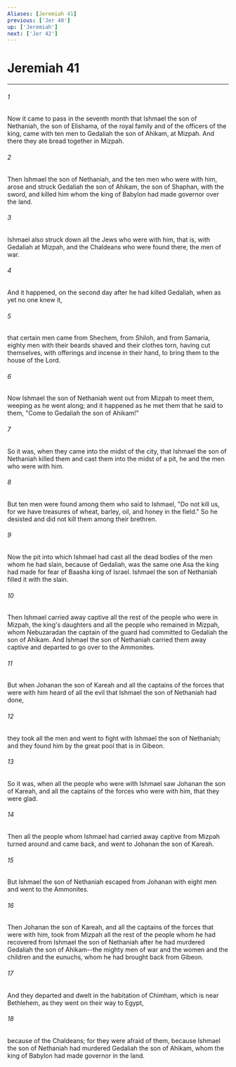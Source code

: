 ```yaml
---
Aliases: [Jeremiah 41]
previous: ['Jer 40']
up: ['Jeremiah']
next: ['Jer 42']
---
```

# Jeremiah 41

***


###### 1 
Now it came to pass in the seventh month that Ishmael the son of Nethaniah, the son of Elishama, of the royal family and of the officers of the king, came with ten men to Gedaliah the son of Ahikam, at Mizpah. And there they ate bread together in Mizpah. 

###### 2 
Then Ishmael the son of Nethaniah, and the ten men who were with him, arose and struck Gedaliah the son of Ahikam, the son of Shaphan, with the sword, and killed him whom the king of Babylon had made governor over the land. 

###### 3 
Ishmael also struck down all the Jews who were with him, that is, with Gedaliah at Mizpah, and the Chaldeans who were found there, the men of war. 

###### 4 
And it happened, on the second day after he had killed Gedaliah, when as yet no one knew it, 

###### 5 
that certain men came from Shechem, from Shiloh, and from Samaria, eighty men with their beards shaved and their clothes torn, having cut themselves, with offerings and incense in their hand, to bring them to the house of the Lord. 

###### 6 
Now Ishmael the son of Nethaniah went out from Mizpah to meet them, weeping as he went along; and it happened as he met them that he said to them, "Come to Gedaliah the son of Ahikam!" 

###### 7 
So it was, when they came into the midst of the city, that Ishmael the son of Nethaniah killed them and cast them into the midst of a pit, he and the men who were with him. 

###### 8 
But ten men were found among them who said to Ishmael, "Do not kill us, for we have treasures of wheat, barley, oil, and honey in the field." So he desisted and did not kill them among their brethren. 

###### 9 
Now the pit into which Ishmael had cast all the dead bodies of the men whom he had slain, because of Gedaliah, was the same one Asa the king had made for fear of Baasha king of Israel. Ishmael the son of Nethaniah filled it with the slain. 

###### 10 
Then Ishmael carried away captive all the rest of the people who were in Mizpah, the king's daughters and all the people who remained in Mizpah, whom Nebuzaradan the captain of the guard had committed to Gedaliah the son of Ahikam. And Ishmael the son of Nethaniah carried them away captive and departed to go over to the Ammonites. 

###### 11 
But when Johanan the son of Kareah and all the captains of the forces that were with him heard of all the evil that Ishmael the son of Nethaniah had done, 

###### 12 
they took all the men and went to fight with Ishmael the son of Nethaniah; and they found him by the great pool that is in Gibeon. 

###### 13 
So it was, when all the people who were with Ishmael saw Johanan the son of Kareah, and all the captains of the forces who were with him, that they were glad. 

###### 14 
Then all the people whom Ishmael had carried away captive from Mizpah turned around and came back, and went to Johanan the son of Kareah. 

###### 15 
But Ishmael the son of Nethaniah escaped from Johanan with eight men and went to the Ammonites. 

###### 16 
Then Johanan the son of Kareah, and all the captains of the forces that were with him, took from Mizpah all the rest of the people whom he had recovered from Ishmael the son of Nethaniah after he had murdered Gedaliah the son of Ahikam--the mighty men of war and the women and the children and the eunuchs, whom he had brought back from Gibeon. 

###### 17 
And they departed and dwelt in the habitation of Chimham, which is near Bethlehem, as they went on their way to Egypt, 

###### 18 
because of the Chaldeans; for they were afraid of them, because Ishmael the son of Nethaniah had murdered Gedaliah the son of Ahikam, whom the king of Babylon had made governor in the land.
